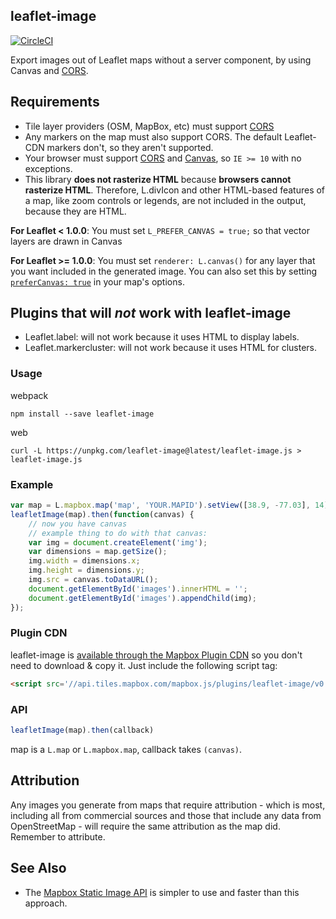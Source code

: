## leaflet-image

[![CircleCI](https://circleci.com/gh/mapbox/leaflet-image/tree/gh-pages.svg?style=svg)](https://circleci.com/gh/mapbox/leaflet-image/tree/gh-pages)

Export images out of Leaflet maps without a server component, by using
Canvas and [CORS](http://en.wikipedia.org/wiki/Cross-origin_resource_sharing).

## Requirements

* Tile layer providers (OSM, MapBox, etc) must support [CORS](http://en.wikipedia.org/wiki/Cross-origin_resource_sharing)
* Any markers on the map must also support CORS. The default Leaflet-CDN markers
  don't, so they aren't supported.
* Your browser must support [CORS](http://caniuse.com/#feat=cors) and [Canvas](http://caniuse.com/#feat=canvas),
  so `IE >= 10` with no exceptions.
* This library **does not rasterize HTML** because **browsers cannot rasterize HTML**. Therefore,
  L.divIcon and other HTML-based features of a map, like zoom controls or legends, are not
  included in the output, because they are HTML.

__For Leaflet < 1.0.0__: You must set `L_PREFER_CANVAS = true;` so that vector
  layers are drawn in Canvas
  
__For Leaflet >= 1.0.0__: You must set `renderer: L.canvas()` for any layer that
  you want included in the generated image. You can also set this by setting [`preferCanvas: true`](http://leafletjs.com/reference-1.0.0.html#map-prefercanvas) in your map's options.
  
## Plugins that will _not_ work with leaflet-image

* Leaflet.label: will not work because it uses HTML to display labels.
* Leaflet.markercluster: will not work because it uses HTML for clusters.

### Usage

webpack

    npm install --save leaflet-image

web

    curl -L https://unpkg.com/leaflet-image@latest/leaflet-image.js > leaflet-image.js

### Example

```js
var map = L.mapbox.map('map', 'YOUR.MAPID').setView([38.9, -77.03], 14);
leafletImage(map).then(function(canvas) {
    // now you have canvas
    // example thing to do with that canvas:
    var img = document.createElement('img');
    var dimensions = map.getSize();
    img.width = dimensions.x;
    img.height = dimensions.y;
    img.src = canvas.toDataURL();
    document.getElementById('images').innerHTML = '';
    document.getElementById('images').appendChild(img);
});
```

### Plugin CDN

leaflet-image is [available through the Mapbox Plugin CDN](https://www.mapbox.com/mapbox.js/plugins/#leaflet-image) so you don't need to download & copy it. Just include the following script tag:

```html
<script src='//api.tiles.mapbox.com/mapbox.js/plugins/leaflet-image/v0.0.4/leaflet-image.js'></script>
```

### API

```js
leafletImage(map).then(callback)
```

map is a `L.map` or `L.mapbox.map`, callback takes `(canvas)`.

## Attribution

Any images you generate from maps that require attribution - which is most, including all from commercial sources and those that include any data from OpenStreetMap - will require the same attribution as the map did. Remember to attribute.

## See Also

* The [Mapbox Static Image API](https://www.mapbox.com/developers/api/static/) is simpler to use
  and faster than this approach.
